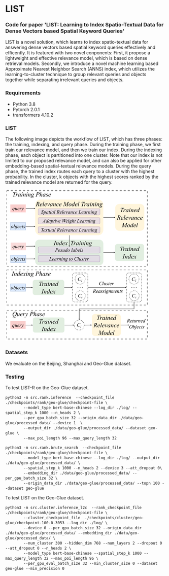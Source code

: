 # LIST


### Code for paper 'LIST: Learning to Index Spatio-Textual Data for Dense Vectors based Spatial Keyword Queries'  

LIST is a novel solution, which learns to index spatio-textual data for answering dense vectors based spatial keyword queries effectively and efficently. It is featured with two novel conponents: First, it propose a lightweight and effective relevance model, which is based on dense retrieval models. Secondly, we introduce a novel machine learning based Approximate Nearest Neighbor Search (ANNS) index, which utilizes the learning-to-cluster technique to group relevant queries and objects together while separating irrelevant queries and objects.

### Requirements

* Python 3.8
* Pytorch 2.0.1
* transformers 4.10.2


### LIST
The following image depicts the workflow of LIST, which has three phases:  the training, indexing, and query phase. During the training phase, we first train our relevance model, and then we train our index.  During the indexing phase, each object is partitioned into one cluster. Note that our index is not limited to our proposed relevance model, and can also be applied for other embedding-based spatial-textual relevance models. During the query phase, the trained index routes each query to a cluster with the highest probability. In the cluster, k objects with the highest scores ranked by the trained relevance model are returned for the query.

<img src="imgs/framework.png" alt="The three phases of our retriever LIST: the training, indexing, and query phase. LIST consists of a relevance model (shown in green) and an index (shown in yellow)." width="90%"/>


### Datasets

We evaluate on the Beijing, Shanghai and Geo-Glue dataset.


### Testing

To test LIST-R on the Geo-Glue dataset.

```
python3 -m src.rank.inference  --checkpoint_file ./checkpoints/rank/geo-glue/checkpoint-file \
        --model_type bert-base-chinese --log_dir ./log/ --spatial_step_k 1000 --n_heads 2 \
        --per_gpu_batch_size 32 --origin_data_dir ./data/geo-glue/processed_data/ --device 1  \
        --output_dir ./data/geo-glue/processed_data/ --dataset geo-glue \
        --max_poi_length 96 --max_query_length 32
```
```
python3 -m src.rank.brute_search  --checkpoint_file ./checkpoints/rank/geo-glue/checkpoint-file \
        --model_type bert-base-chinese --log_dir ./log/ --output_dir ./data/geo-glue/processed_data/ \
        --spatial_step_k 1000 --n_heads 2 --device 3 --att_dropout 0\
        --embedding_dir ./data/geo-glue/processed_data/ --per_gpu_batch_size 32 \
        --origin_data_dir ./data/geo-glue/processed_data/ --topn 100 --dataset geo-glue
```

To test LIST on the Geo-Glue dataset.

```
python3 -m src.cluster.inference_l2c  --rank_checkpoint_file ./checkpoints/rank/geo-glue/checkpoint-file \
        --cluster_checkpoint_file  ./checkpoints/cluster/geo-glue/checkpoint-100-0.3053 --log_dir ./log/ \
        --device 0 --per_gpu_batch_size 32 --origin_data_dir ./data/geo-glue/processed_data/ --embedding_dir ./data/geo-glue/processed_data/ \
        --num_cluster 300 --hidden_dim 768 --num_layers 2 --dropout 0 --att_dropout 0 --n_heads 2 \
        --model_type bert-base-chinese --spatial_step_k 1000 --max_query_length 32 --max_poi_length 96 \
        --per_gpu_eval_batch_size 32 --min_cluster_size 0 --dataset geo-glue --min_precision 0
```

